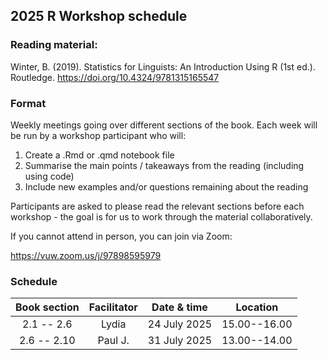 ## 2025 R Workshop schedule


### Reading material:

Winter, B. (2019). Statistics for Linguists: An Introduction Using R (1st ed.). Routledge. https://doi.org/10.4324/9781315165547


### Format

Weekly meetings going over different sections of the book. Each week will be run by a workshop participant who will:

1. Create a .Rmd or .qmd notebook file
2. Summarise the main points / takeaways from the reading (including using code)
3. Include new examples and/or questions remaining about the reading

Participants are asked to please read the relevant sections before each workshop - the goal is for us to work through the material collaboratively. 

If you cannot attend in person, you can join via Zoom: 

https://vuw.zoom.us/j/97898595979

### Schedule

| Book section | Facilitator | Date & time | Location |
| :--: | :--: | :--: | :--: |
|2.1 -- 2.6 | Lydia | 24 July 2025 | 15.00--16.00 | vz 204|
|2.6 -- 2.10 | Paul J.| 31 July 2025 | 13.00--14.00 | vz 201|